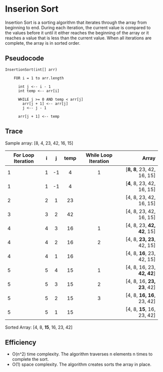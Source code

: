# Inserion Sort
Insertion Sort is a sorting algorithm that iterates through the array from beginning to end. During each iteration, the current value is compared to the values before it until it either reaches the beginning of the array or it reaches a value that is less than the current value. When all iterations are complete, the array is in sorted order.

## Pseudocode
    InsertionSort(int[] arr)
  
        FOR i = 1 to arr.length
        
          int j <-- i - 1
          int temp <-- arr[i]
          
          WHILE j >= 0 AND temp < arr[j]
            arr[j + 1] <-- arr[j]
            j <-- j - 1
            
          arr[j + 1] <-- temp
      
## Trace
Sample array: [8, 4, 23, 42, 16, 15]

| For Loop Iteration |  i  |  j  |  temp  | While Loop Iteration | Array                      |
|--------------------|:---:|:---:|:------:|:--------------------:|---------------------------:|
| 1                  | 1   | -1  | 4      | 1                    | [**8, 8**, 23, 42, 16, 15] |
| 1                  | 1   | -1  | 4      |                      | [**4**, 8, 23, 42, 16, 15] | 
| 2                  | 2   | 1   | 23     |                      | [4, 8, 23, 42, 16, 15]     |
| 3                  | 3   | 2   | 42     |                      | [4, 8, 23, 42, 16, 15]     |
| 4                  | 4   | 3   | 16     | 1                    | [4, 8, 23, **42, 42**, 15] |
| 4                  | 4   | 2   | 16     | 2                    | [4, 8, **23, 23**, 42, 15] |
| 4                  | 4   | 1   | 16     |                      | [4, 8, **16**, 23, 42, 15] |
| 5                  | 5   | 4   | 15     | 1                    | [4, 8, 16, 23, **42, 42**] |
| 5                  | 5   | 3   | 15     | 2                    | [4, 8, 16, **23, 23**, 42] |
| 5                  | 5   | 2   | 15     | 3                    | [4, 8, **16, 16**, 23, 42] |
| 5                  | 5   | 1   | 15     |                      | [4, 8, **15**, 16, 23, 42] |

Sorted Array: [4, 8, **15**, 16, 23, 42]

## Efficiency
* O(n^2) time complexity. The algorithm traverses n elements n times to complete the sort.
* O(1) space complexity. The algorithm creates sorts the array in place.

  